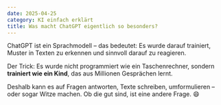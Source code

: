 ```yaml
---
date: 2025-04-25
category: KI einfach erklärt
title: Was macht ChatGPT eigentlich so besonders?
---
```


ChatGPT ist ein Sprachmodell – das bedeutet: Es wurde darauf trainiert, Muster in Texten zu erkennen und sinnvoll darauf zu reagieren.

Der Trick: Es wurde nicht programmiert wie ein Taschenrechner, sondern **trainiert wie ein Kind**, das aus Millionen Gesprächen lernt.

Deshalb kann es auf Fragen antworten, Texte schreiben, umformulieren – oder sogar Witze machen. Ob die gut sind, ist eine andere Frage. 😄